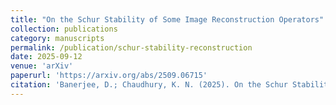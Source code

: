 ```yaml
---
title: "On the Schur Stability of Some Image Reconstruction Operators"
collection: publications
category: manuscripts
permalink: /publication/schur-stability-reconstruction
date: 2025-09-12
venue: 'arXiv'
paperurl: 'https://arxiv.org/abs/2509.06715'
citation: 'Banerjee, D.; Chaudhury, K. N. (2025). On the Schur Stability of Some Image Reconstruction Operators. arXiv:2509.06715.'
---
```


<!-- Preprint available on arXiv. -->
